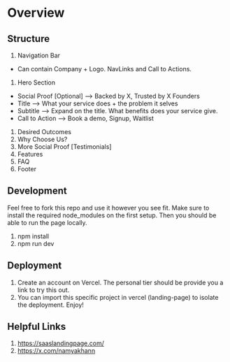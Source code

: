 # Overview

## Structure

1. Navigation Bar
- Can contain Company + Logo. NavLinks and Call to Actions.
1. Hero Section
- Social Proof [Optional] --> Backed by X, Trusted by X Founders
- Title --> What your service does + the problem it selves
- Subtitle --> Expand on the title. What benefits does your service give.
- Call to Action --> Book a demo, Signup, Waitlist
1. Desired Outcomes
1. Why Choose Us?
1. More Social Proof [Testimonials]
1. Features
1. FAQ
1. Footer

## Development

Feel free to fork this repo and use it however you see fit.
Make sure to install the required node_modules on the first setup. Then you should be able to run the page locally.

1. npm install
1. npm run dev

## Deployment

1. Create an account on Vercel. The personal tier should be provide you a link to try this out.
1. You can import this specific project in vercel (landing-page) to isolate the deployment. Enjoy!

## Helpful Links

1. https://saaslandingpage.com/
1. https://x.com/namyakhann